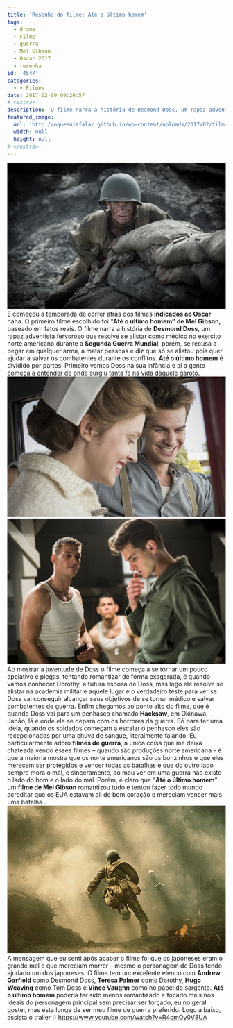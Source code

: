 ```yaml
---
title: 'Resenha do filme: Até o último homem'
tags:
  - drama
  - Filme
  - guerra
  - Mel Gibson
  - Oscar 2017
  - resenha
id: '4547'
categories:
  - - Filmes
date: 2017-02-09 09:26:57
# <extra>
description: 'O filme narra a história de Desmond Doss, um rapaz adventista fervoroso que resolve se alistar como médico no exercito norte americano durante a Segunda Gu'
featured_image: 
  url: 'http://oqueeuiafalar.github.io/wp-content/uploads/2017/02/film-Hacksaw.jpg'
  width: null
  height: null
# </extra>
---
```


![Andrew Garfield - Hacksaw](/wp-content/uploads/2017/02/film-Hacksaw.jpg) E começou a temporada de correr atrás dos filmes **indicados ao Oscar** haha. O primeiro filme escolhido foi “**Até o último homem” de Mel Gibson**, baseado em fatos reais. O filme narra a história de **Desmond Doss**, um rapaz adventista fervoroso que resolve se alistar como médico no exercito norte americano durante a **Segunda Guerra Mundial**, porém, se recusa a pegar em qualquer arma, a matar pessoas e diz que só se alistou pois quer ajudar a salvar os combatentes durante os conflitos. **Até o último homem** é dividido por partes. Primeiro vemos Doss na sua infância e aí a gente começa a entender de onde surgiu tanta fé na vida daquele garoto. ![resenha filme - até o último homem](/wp-content/uploads/2017/02/ATE-O-ULTIMO-HOMEM-cenas-do-filme.jpg) ![filme - até o último homem](/wp-content/uploads/2017/02/filme-até-o-último-homem.jpg) Ao mostrar a juventude de Doss o filme começa a se tornar um pouco apelativo e piegas, tentando romantizar de forma exagerada, é quando vamos conhecer Dorothy, a futura esposa de Doss, mas logo ele resolve se alistar na academia militar e aquele lugar é o verdadeiro teste para ver se Doss vai conseguir alcançar seus objetivos de se tornar médico e salvar combatentes de guerra. Enfim chegamos ao ponto alto do filme, que é quando Doss vai para um penhasco chamado **Hacksaw**, em Okinawa, Japão, lá é onde ele se depara com os horrores da guerra. Só para ter uma ideia, quando os soldados começam a escalar o penhasco eles são recepcionados por uma chuva de sangue, literalmente falando. Eu particularmente adoro **filmes de guerra**, a única coisa que me deixa chateada vendo esses filmes – quando são produções norte americana – é que a maioria mostra que os norte americanos são os bonzinhos e que eles merecem ser protegidos e vencer todas as batalhas e que do outro lado sempre mora o mal, e sinceramente, ao meu ver em uma guerra não existe o lado do bom e o lado do mal. Porém, é claro que “**Até o último homem**” um **filme de Mel Gibson** romantizou tudo e tentou fazer todo mundo acreditar que os EUA estavam ali de bom coração e mereciam vencer mais uma batalha . ![cena - até o último homem](/wp-content/uploads/2017/02/Hacksaw-destaque.jpg) A mensagem que eu senti após acabar o filme foi que os japoneses eram o grande mal e que mereciam morrer – mesmo o personagem de Doss tendo ajudado um dos japoneses. O filme tem um excelente elenco com **Andrew Garfield** como Desmond Doss, **Teresa Palmer** como Dorothy, **Hugo Weaving** como Tom Doss e **Vince Vaughn** como no papel do sargento. **Até o último homem** poderia ter sido menos romantizado e focado mais nos ideais do personagem principal sem precisar ser forçado, eu no geral gostei, mas esta longe de ser meu filme de guerra preferido. Logo a baixo, assista o trailer :) https://www.youtube.com/watch?v=R4cmOy0V8UA
